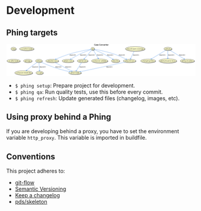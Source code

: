 Development
===========

Phing targets
-------------

![Phing targets](./build.png "Phing targets")


- `$ phing setup`: Prepare project for development.
- `$ phing qa`: Run quality tests, use this before every commit.
- `$ phing refresh`: Update generated files (changelog, images, etc).

Using proxy behind a Phing
--------------------------

If you are developing behind a proxy, you have to set the environment 
variable `http_proxy`. This variable is imported in buildfile.

Conventions
-----------

This project adheres to:

- [git-flow](https://github.com/petervanderdoes/gitflow-avh)
- [Semantic Versioning](http://semver.org/)
- [Keep a changelog](http://keepachangelog.com/en/1.0.0/)
- [pds/skeleton](https://github.com/php-pds/skeleton)
